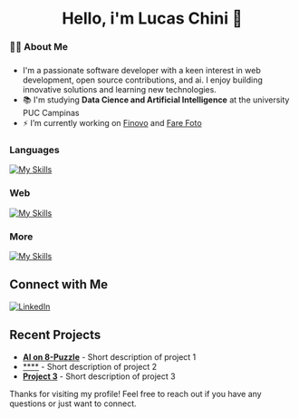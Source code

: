<h1 align="center">Hello, i'm Lucas Chini 👋</h1>

###

<h3 align="left">👩‍💻  About Me</h3>

###

- I'm a passionate software developer with a keen interest in web development, open source contributions, and ai. I enjoy building innovative solutions and learning new technologies.
- 📚 I'm studying **Data Cience and Artificial Intelligence** at the university PUC Campinas <br>
- ⚡ I’m currently working on [Finovo](https://github.com/lucaschini/Finovo) and [Fare Foto](https://github.com/lucaschini/farefoto)

###

<h3 align="left">Languages</h3>

[![My Skills](https://skillicons.dev/icons?i=js,ts,python,php,c)](https://skillicons.dev)

<h3 align="left">Web</h3>

[![My Skills](https://skillicons.dev/icons?i=html,css,react,next,express,nodejs,tailwind,postman,postgres,mongo)](https://skillicons.dev)

<h3 align="left">More</h3>

[![My Skills](https://skillicons.dev/icons?i=git,bash,docker,figma)](https://skillicons.dev)

## Connect with Me

[![LinkedIn](https://img.shields.io/badge/LinkedIn-0A66C2?style=flat&logo=linkedin&logoColor=white)](https://www.linkedin.com/in/lucaschini)

## Recent Projects

- [**AI on 8-Puzzle**]([https://github.com/lucaschini/project1](https://github.com/ViniciusPinheiroLivinalli/Busca-8-Puzzle)) - Short description of project 1
- [****](https://github.com/lucaschini/project2) - Short description of project 2
- [**Project 3**](https://github.com/lucaschini/project3) - Short description of project 3

Thanks for visiting my profile! Feel free to reach out if you have any questions or just want to connect.
